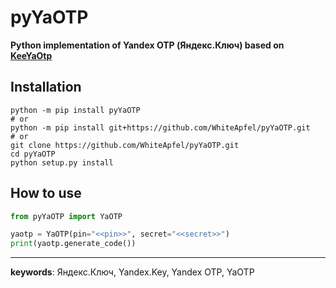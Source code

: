# pyYaOTP

**Python implementation of Yandex OTP (Яндекс.Ключ) based on [KeeYaOtp](https://github.com/norblik/KeeYaOtp)**

## Installation

```shall
python -m pip install pyYaOTP
# or
python -m pip install git+https://github.com/WhiteApfel/pyYaOTP.git
# or
git clone https://github.com/WhiteApfel/pyYaOTP.git
cd pyYaOTP
python setup.py install
```

## How to use

```python
from pyYaOTP import YaOTP

yaotp = YaOTP(pin="<<pin>>", secret="<<secret>>")
print(yaotp.generate_code())
```

---

**keywords**: Яндекс.Ключ, Yandex.Key, Yandex OTP, YaOTP